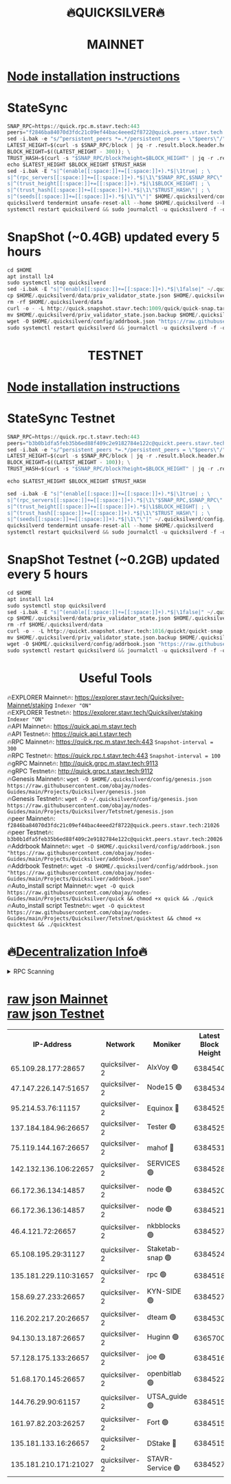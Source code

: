 <h1 align="center"> 🔥QUICKSILVER🔥</h1>

<h1 align="center"> MAINNET</h1>

[Node installation instructions](https://github.com/obajay/nodes-Guides/tree/main/Projects/Quicksilver)
=

# StateSync
```python
SNAP_RPC=https://quick.rpc.m.stavr.tech:443
peers="f2846ba84070d3fdc21c09ef44bac4eeed2f8722@quick.peers.stavr.tech:21026"
sed -i.bak -e "s/^persistent_peers *=.*/persistent_peers = \"$peers\"/" $HOME/.quicksilverd/config/config.toml
LATEST_HEIGHT=$(curl -s $SNAP_RPC/block | jq -r .result.block.header.height); \
BLOCK_HEIGHT=$((LATEST_HEIGHT - 300)); \
TRUST_HASH=$(curl -s "$SNAP_RPC/block?height=$BLOCK_HEIGHT" | jq -r .result.block_id.hash)
echo $LATEST_HEIGHT $BLOCK_HEIGHT $TRUST_HASH
sed -i.bak -E "s|^(enable[[:space:]]+=[[:space:]]+).*$|\1true| ; \
s|^(rpc_servers[[:space:]]+=[[:space:]]+).*$|\1\"$SNAP_RPC,$SNAP_RPC\"| ; \
s|^(trust_height[[:space:]]+=[[:space:]]+).*$|\1$BLOCK_HEIGHT| ; \
s|^(trust_hash[[:space:]]+=[[:space:]]+).*$|\1\"$TRUST_HASH\"| ; \
s|^(seeds[[:space:]]+=[[:space:]]+).*$|\1\"\"|" $HOME/.quicksilverd/config/config.toml
quicksilverd tendermint unsafe-reset-all --home $HOME/.quicksilverd --keep-addr-book
systemctl restart quicksilverd && sudo journalctl -u quicksilverd -f -o cat
```

# SnapShot (~0.4GB) updated every 5 hours
```python
cd $HOME
apt install lz4
sudo systemctl stop quicksilverd
sed -i.bak -E "s|^(enable[[:space:]]+=[[:space:]]+).*$|\1false|" ~/.quicksilverd/config/config.toml
cp $HOME/.quicksilverd/data/priv_validator_state.json $HOME/.quicksilverd/priv_validator_state.json.backup
rm -rf $HOME/.quicksilverd/data
curl -o - -L http://quick.snapshot.stavr.tech:1009/quick/quick-snap.tar.lz4 | lz4 -c -d - | tar -x -C $HOME/.quicksilverd --strip-components 2
mv $HOME/.quicksilverd/priv_validator_state.json.backup $HOME/.quicksilverd/data/priv_validator_state.json
wget -O $HOME/.quicksilverd/config/addrbook.json "https://raw.githubusercontent.com/obajay/nodes-Guides/main/Projects/Quicksilver/addrbook.json"
sudo systemctl restart quicksilverd && journalctl -u quicksilverd -f -o cat
```

<h1 align="center"> TESTNET</h1>

[Node installation instructions](https://github.com/obajay/nodes-Guides/tree/main/Projects/Quicksilver/Tetstnet)
=

# StateSync Testnet
```python
SNAP_RPC=https://quick.rpc.t.stavr.tech:443
peers="b3b0b1dfa5feb35b6ed88f409c2e9182784e122c@quickt.peers.stavr.tech:20026"
sed -i.bak -e "s/^persistent_peers *=.*/persistent_peers = \"$peers\"/" $HOME/.quicksilverd/config/config.toml
LATEST_HEIGHT=$(curl -s $SNAP_RPC/block | jq -r .result.block.header.height); \
BLOCK_HEIGHT=$((LATEST_HEIGHT - 100)); \
TRUST_HASH=$(curl -s "$SNAP_RPC/block?height=$BLOCK_HEIGHT" | jq -r .result.block_id.hash)

echo $LATEST_HEIGHT $BLOCK_HEIGHT $TRUST_HASH

sed -i.bak -E "s|^(enable[[:space:]]+=[[:space:]]+).*$|\1true| ; \
s|^(rpc_servers[[:space:]]+=[[:space:]]+).*$|\1\"$SNAP_RPC,$SNAP_RPC\"| ; \
s|^(trust_height[[:space:]]+=[[:space:]]+).*$|\1$BLOCK_HEIGHT| ; \
s|^(trust_hash[[:space:]]+=[[:space:]]+).*$|\1\"$TRUST_HASH\"| ; \
s|^(seeds[[:space:]]+=[[:space:]]+).*$|\1\"\"|" ~/.quicksilverd/config/config.toml
quicksilverd tendermint unsafe-reset-all --home $HOME/.quicksilverd
systemctl restart quicksilverd && sudo journalctl -u quicksilverd -f -o cat

```

# SnapShot Testnet (~0.2GB) updated every 5 hours
```python
cd $HOME
apt install lz4
sudo systemctl stop quicksilverd
sed -i.bak -E "s|^(enable[[:space:]]+=[[:space:]]+).*$|\1false|" ~/.quicksilverd/config/config.toml
cp $HOME/.quicksilverd/data/priv_validator_state.json $HOME/.quicksilverd/priv_validator_state.json.backup
rm -rf $HOME/.quicksilverd/data
curl -o - -L http://quickt.snapshot.stavr.tech:1016/quickt/quickt-snap.tar.lz4 | lz4 -c -d - | tar -x -C $HOME/.quicksilverd --strip-components 2
mv $HOME/.quicksilverd/priv_validator_state.json.backup $HOME/.quicksilverd/data/priv_validator_state.json
wget -O $HOME/.quicksilverd/config/addrbook.json "https://raw.githubusercontent.com/obajay/nodes-Guides/main/Projects/Quicksilver/Tetstnet/addrbook.json"
sudo systemctl restart quicksilverd && journalctl -u quicksilverd -f -o cat
```
 <h1 align="center"> Useful Tools</h1>

🔥EXPLORER Mainnet🔥:        https://explorer.stavr.tech/Quicksilver-Mainnet/staking    `Indexer "ON"` \
🔥EXPLORER Testnet🔥:        https://explorer.stavr.tech/Quicksilver/staking	        `Indexer "ON"` \
🔥API Mainnet🔥: 			 https://quick.api.m.stavr.tech \
🔥API Testnet🔥: 			 https://quick.api.t.stavr.tech \
🔥RPC Mainnet🔥:             https://quick.rpc.m.stavr.tech:443              `Snapshot-interval = 300` \
🔥RPC Testnet🔥:             https://quick.rpc.t.stavr.tech:443              `Snapshot-interval = 100` \
🔥gRPC Mainnet🔥:                    http://quick.grpc.m.stavr.tech:9113 \
🔥gRPC Testnet🔥:                    http://quick.grpc.t.stavr.tech:9112 \
🔥Genesis Mainnet🔥: `wget -O $HOME/.quicksilverd/config/genesis.json https://raw.githubusercontent.com/obajay/nodes-Guides/main/Projects/Quicksilver/genesis.json` \
🔥Genesis Testnet🔥: `wget -O ~/.quicksilverd/config/genesis.json https://raw.githubusercontent.com/obajay/nodes-Guides/main/Projects/Quicksilver/Tetstnet/genesis.json` \
🔥peer Mainnet🔥:					 `f2846ba84070d3fdc21c09ef44bac4eeed2f8722@quick.peers.stavr.tech:21026` \
🔥peer Testnet🔥:					 `b3b0b1dfa5feb35b6ed88f409c2e9182784e122c@quickt.peers.stavr.tech:20026` \
🔥Addrbook Mainnet🔥:    ```wget -O $HOME/.quicksilverd/config/addrbook.json "https://raw.githubusercontent.com/obajay/nodes-Guides/main/Projects/Quicksilver/addrbook.json"``` \
🔥Addrbook Testnet🔥:    ```wget -O $HOME/.quicksilverd/config/addrbook.json "https://raw.githubusercontent.com/obajay/nodes-Guides/main/Projects/Quicksilver/addrbook.json"``` \
🔥Auto_install script Mainnet🔥: ```wget -O quick https://raw.githubusercontent.com/obajay/nodes-Guides/main/Projects/Quicksilver/quick && chmod +x quick && ./quick``` \
🔥Auto_install script Testnet🔥: ```wget -O quicktest https://raw.githubusercontent.com/obajay/nodes-Guides/main/Projects/Quicksilver/Tetstnet/quicktest && chmod +x quicktest && ./quicktest```

🔥[Decentralization Info](https://github.com/obajay/StateSync-snapshots/tree/main/Projects/Quicksilver/Decentralization)🔥
=

<details>
<summary>RPC Scanning</summary>

<h2 align="center"> We scan nodes in real time every 4 hours. And we provide the final result of RPC endpoints.
We cannot influence the operation of these nodes in any way. </h2>


```python
If Voting Power is higher than 0 --> then the Node is a validator of the network and may be subject to attack and be a potential threat to the chain.
```
```python
We marked such validators with a red symbol
```

</details>

[raw json Mainnet](https://rpc-check.quickm.stavr.tech/quickm/rpc-quickm-result.json) \
[raw json Testnet](https://github.com/obajay/StateSync-snapshots/tree/main/Projects/Quicksilver/Rpc-Check-Testnet)
=


<table><tr><th>IP-Address</th><th>Network</th><th>Moniker</th><th>Latest Block Height</th><th>Earliest Block Height</th><th>Catching Up</th><th>Tx Index</th><th>Voting Power</th><th>Scan Time</th></tr><tr><td>65.109.28.177:28657</td><td>quicksilver-2</td><td>AlxVoy 🟢</td><td>6384540</td><td>3562001</td><td>False</td><td>off</td><td>0</td><td>2024-03-13T23:57:33.807265712UTC</td></tr><tr><td>47.147.226.147:51657</td><td>quicksilver-2</td><td>Node15 🟢</td><td>6384534</td><td>5151648</td><td>False</td><td>off</td><td>0</td><td>2024-03-13T23:57:00.825745857UTC</td></tr><tr><td>95.214.53.76:11157</td><td>quicksilver-2</td><td>Equinox 🔴</td><td>6384525</td><td>5322496</td><td>False</td><td>on</td><td>215771</td><td>2024-03-13T23:56:05.394038765UTC</td></tr><tr><td>137.184.184.96:26657</td><td>quicksilver-2</td><td>Tester 🟢</td><td>6384525</td><td>5550692</td><td>False</td><td>off</td><td>0</td><td>2024-03-13T23:56:06.253041047UTC</td></tr><tr><td>75.119.144.167:26657</td><td>quicksilver-2</td><td>mahof 🔴</td><td>6384531</td><td>5654794</td><td>False</td><td>on</td><td>287749</td><td>2024-03-13T23:56:43.211820371UTC</td></tr><tr><td>142.132.136.106:22657</td><td>quicksilver-2</td><td>SERVICES 🟢</td><td>6384528</td><td>5920001</td><td>False</td><td>on</td><td>0</td><td>2024-03-13T23:56:24.081423184UTC</td></tr><tr><td>66.172.36.134:14857</td><td>quicksilver-2</td><td>node 🟢</td><td>6384520</td><td>5950756</td><td>False</td><td>on</td><td>0</td><td>2024-03-13T23:55:39.147389191UTC</td></tr><tr><td>66.172.36.136:14857</td><td>quicksilver-2</td><td>node 🟢</td><td>6384521</td><td>5950756</td><td>False</td><td>on</td><td>0</td><td>2024-03-13T23:55:41.971615606UTC</td></tr><tr><td>46.4.121.72:26657</td><td>quicksilver-2</td><td>nkbblocks 🟢</td><td>6384527</td><td>6056301</td><td>False</td><td>on</td><td>0</td><td>2024-03-13T23:56:14.776879915UTC</td></tr><tr><td>65.108.195.29:31127</td><td>quicksilver-2</td><td>Staketab-snap 🟢</td><td>6384524</td><td>6075001</td><td>False</td><td>off</td><td>0</td><td>2024-03-13T23:55:58.959549332UTC</td></tr><tr><td>135.181.229.110:31657</td><td>quicksilver-2</td><td>rpc 🟢</td><td>6384518</td><td>6133480</td><td>False</td><td>on</td><td>0</td><td>2024-03-13T23:55:25.841459571UTC</td></tr><tr><td>158.69.27.233:26657</td><td>quicksilver-2</td><td>KYN-SIDE 🟢</td><td>6384527</td><td>6159001</td><td>False</td><td>on</td><td>0</td><td>2024-03-13T23:56:19.456397328UTC</td></tr><tr><td>116.202.217.20:26657</td><td>quicksilver-2</td><td>dteam 🟢</td><td>6384530</td><td>6169501</td><td>False</td><td>on</td><td>0</td><td>2024-03-13T23:56:34.729013911UTC</td></tr><tr><td>94.130.13.187:26657</td><td>quicksilver-2</td><td>Huginn 🟢</td><td>6365700</td><td>6231630</td><td>False</td><td>on</td><td>0</td><td>2024-03-13T23:56:24.316404081UTC</td></tr><tr><td>57.128.175.133:26657</td><td>quicksilver-2</td><td>joe 🟢</td><td>6384516</td><td>6246344</td><td>False</td><td>on</td><td>0</td><td>2024-03-13T23:55:12.803977852UTC</td></tr><tr><td>51.68.170.145:26657</td><td>quicksilver-2</td><td>openbitlab 🟢</td><td>6384522</td><td>6309483</td><td>False</td><td>on</td><td>0</td><td>2024-03-13T23:55:48.394152394UTC</td></tr><tr><td>144.76.29.90:61157</td><td>quicksilver-2</td><td>UTSA_guide 🟢</td><td>6384515</td><td>6316825</td><td>False</td><td>on</td><td>0</td><td>2024-03-13T23:55:10.484472057UTC</td></tr><tr><td>161.97.82.203:26257</td><td>quicksilver-2</td><td>Fort 🟢</td><td>6384515</td><td>6365727</td><td>False</td><td>on</td><td>0</td><td>2024-03-13T23:55:07.489977487UTC</td></tr><tr><td>135.181.133.16:26657</td><td>quicksilver-2</td><td>DStake 🔴</td><td>6384515</td><td>6378597</td><td>False</td><td>on</td><td>79272</td><td>2024-03-13T23:55:09.961943399UTC</td></tr><tr><td>135.181.210.171:21027</td><td>quicksilver-2</td><td>STAVR-Service 🟢</td><td>6384527</td><td>6384001</td><td>False</td><td>on</td><td>0</td><td>2024-03-13T23:56:19.762219363UTC</td></tr></table>
